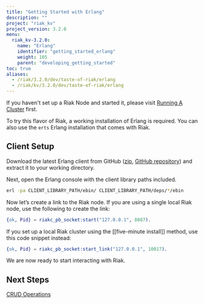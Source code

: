 ```yaml
---
title: "Getting Started with Erlang"
description: ""
project: "riak_kv"
project_version: 3.2.0
menu:
  riak_kv-3.2.0:
    name: "Erlang"
    identifier: "getting_started_erlang"
    weight: 105
    parent: "developing_getting_started"
toc: true
aliases:
  - /riak/3.2.0/dev/taste-of-riak/erlang
  - /riak/kv/3.2.0/dev/taste-of-riak/erlang
---
```


If you haven't set up a Riak Node and started it, please visit [Running A Cluster]({{<baseurl>}}riak/kv/3.2.0/using/running-a-cluster) first.

To try this flavor of Riak, a working installation of Erlang is
required. You can also use the `erts` Erlang installation that comes
with Riak.

## Client Setup

Download the latest Erlang client from GitHub
([zip](https://github.com/basho/riak-erlang-client/archive/master.zip),
[GitHub repository](https://github.com/basho/riak-erlang-client/)) and
extract it to your working directory.

Next, open the Erlang console with the client library paths included.

```bash
erl -pa CLIENT_LIBRARY_PATH/ebin/ CLIENT_LIBRARY_PATH/deps/*/ebin
```

Now let’s create a link to the Riak node. If you are using a single
local Riak node, use the following to create the link:

```erlang
{ok, Pid} = riakc_pb_socket:start("127.0.0.1", 8087).
```

If you set up a local Riak cluster using the [[five-minute install]]
method, use this code snippet instead:

```erlang
{ok, Pid} = riakc_pb_socket:start_link("127.0.0.1", 10017).
```

We are now ready to start interacting with Riak.

## Next Steps

[CRUD Operations]({{<baseurl>}}riak/kv/3.2.0/developing/getting-started/erlang/crud-operations)




